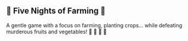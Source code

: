 ## :seedling: Five Nights of Farming :seedling:

A gentle game with a focus on farming, planting crops... while defeating murderous fruits and vegetables! :strawberry: :banana: :pineapple: :tangerine:
